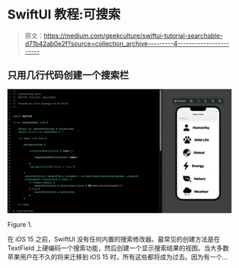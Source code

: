 # SwiftUI 教程:可搜索

> 原文：<https://medium.com/geekculture/swiftui-tutorial-searchable-d71b42ab0e2f?source=collection_archive---------4----------------------->

## 只用几行代码创建一个搜索栏

![](img/61d404f453ed303e7e27d84716e3aef0.png)

Figure 1.

在 iOS 15 之前，SwiftUI 没有任何内置的搜索修改器。最常见的创建方法是在 TextField 上硬编码一个搜索功能，然后创建一个显示搜索结果的视图。当大多数苹果用户在不久的将来迁移到 iOS 15 时，所有这些都将成为过去。因为有一个…